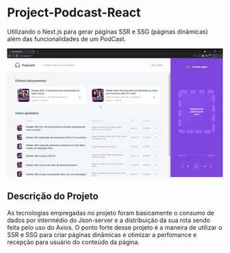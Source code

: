 # Project-Podcast-React
Utilizando o Next.js para gerar páginas SSR e SSG (páginas dinâmicas) além das funcionalidades de um PodCast.

<p align="center">
    <img widht="460" height="300" src="src/assets/to_readme/podcast.gif" alt="">
</p>


## Descrição do Projeto

As tecnologias empregadas no projeto foram basicamente o consumo de dados por intermédio do Json-server e a distribuição da sua rota sendo feita pelo uso do Axios. O ponto forte desse projeto é a maneira de utilizar o SSR e SSG para criar páginas dinâmicas e otimizar a perfomance e recepção para usuário do conteúdo da página. 
